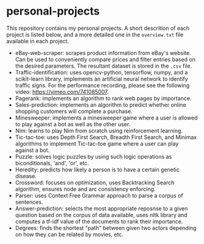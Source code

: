 # personal-projects
This repository contains my personal projects. A short descrition of each project is listed below, and a more detailed one in the `overview.txt` file available in each project. 

- eBay-web-scraper: scrapes product information from eBay's website. Can be used to conveniently compare prices and
filter entries based on the desired parameters. The resultant dataset is stored in the `.csv` file.
- Traffic-identification: uses opencv-python, tensorflow, numpy, and a scikit-learn library, implements an artificial neural network to identify traffic signs. For the performance recording, please see the following video: https://vimeo.com/741085007.
- Pagerank: implements an algorithm to rank web pages by importance.
- Sales-prediction: implements an algorithm to predict whether online shopping customers will complete a purchase.
- Minesweeper: implements a minesweeper game where a user is allowed to play against a bot as well as the other user.
- Nim: learns to play Nim from scratch using reinforcement learning.
- Tic-tac-toe: uses Depth First Search, Breadth First Search, and Minimax algorithms to implement Tic-tac-toe game where a user can play against a bot.
- Puzzle: solves logic puzzles by using such logic operations as biconditionals, 'and', 'or', etc. 
- Heredity: predicts how likely a person is to have a certain genetic disease.
- Crossword: focuses on optimization, uses Backtracking Search algorithm, ensures node and arc consistency enforcing.
- Parser: uses Context Free Grammar approach to parse a corpus of sentences.
- Answer-prediction: selects the most appropriate reposnse to a given question based on the corpus of data available, uses nltk library and computes a tf-idf value of the documents to rank their importance.
- Degrees: finds the shortest "path" between given two actors depending on how they can be related by movies, etc.

